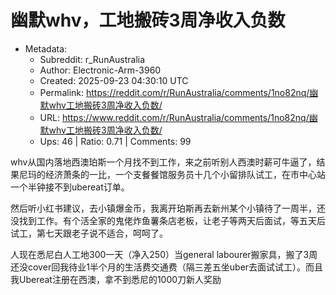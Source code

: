 # 幽默whv，工地搬砖3周净收入负数

- Metadata:
  - Subreddit: r_RunAustralia
  - Author: Electronic-Arm-3960
  - Created: 2025-09-23 04:30:10 UTC
  - Permalink: https://reddit.com/r/RunAustralia/comments/1no82nq/幽默whv工地搬砖3周净收入负数/
  - URL: https://www.reddit.com/r/RunAustralia/comments/1no82nq/幽默whv工地搬砖3周净收入负数/
  - Ups: 46 | Ratio: 0.71 | Comments: 99


whv从国内落地西澳珀斯一个月找不到工作，来之前听别人西澳时薪可牛逼了，结果尼玛的经济萧条的一比，一个支餐餐馆服务员十几个小留排队试工，在市中心站一个半钟接不到ubereat订单。

然后听小红书建议，去小镇爆金币，我离开珀斯再去新州某个小镇待了一周半，还没找到工作。有个活全家的鬼佬炸鱼薯条店老板，让老子等两天后面试，等五天后试工，第七天跟老子说不适合，呵呵了。

人现在悉尼白人工地300一天（净入250）当general
labourer搬家具，搬了3周还没cover回我待业1半个月的生活费交通费（隔三差五坐uber去面试试工）。而且我Ubereat注册在西澳，拿不到悉尼的1000刀新人奖励

